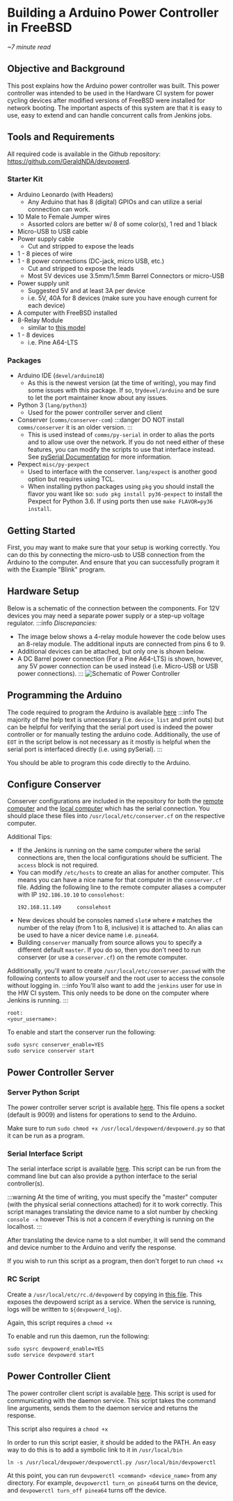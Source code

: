 Building a Arduino Power Controller in FreeBSD
==============================================
*~7 minute read*

Objective and Background
----------------------
This post explains how the Arduino power controller was built. This power controller was intended to be used in the Hardware CI system for power cycling devices after modified versions of FreeBSD were installed for network booting. The important aspects of this system are that it is easy to use, easy to extend and can handle concurrent calls from Jenkins jobs.

Tools and Requirements
----------------------
All required code is available in the Github repository: https://github.com/GeraldNDA/devpowerd.

### Starter Kit
 * Arduino Leonardo (with Headers)
     * Any Arduino that has 8 (digital) GPIOs and can utilize a serial connection can work.
 * 10 Male to Female Jumper wires
     * Assorted colors are better w/ 8 of some color(s), 1 red and 1 black
 * Micro-USB to USB cable
 * Power supply cable
     * Cut and stripped to expose the leads
 * 1 - 8 pieces of wire
 * 1 - 8 power connections (DC-jack, micro USB, etc.)
     * Cut and stripped to expose the leads
     * Most 5V devices use 3.5mm/1.5mm Barrel Connectors or micro-USB
 * Power supply unit
     * Suggested 5V and at least 3A per device
     * i.e. 5V, 40A for 8 devices (make sure you have enough current for each device)
 * A computer with FreeBSD installed
 * 8-Relay Module
     * similar to [this model](https://www.sainsmart.com/products/8-channel-5v-relay-module)
 * 1 - 8 devices
     * i.e. Pine A64-LTS

### Packages
 * Arduino IDE (`devel/arduino18`)
     * As this is the newest version (at the time of writing), you may find some issues with this package. If so, try`devel/arduino` and be sure to let the port maintainer know about any issues.
 * Python 3 (`lang/python3`)
     * Used for the power controller server and client
 * Conserver (`comms/conserver-com`)
     :::danger
     DO NOT install `comms/conserver` it is an older version.
     :::
     * This is used instead of `comms/py-serial` in order to alias the ports and to allow use over the network. If you do not need either of these features, you can modify the scripts to use that interface instead. See [pySerial Documentation](https://pyserial.readthedocs.io/) for more information.
 * Pexpect `misc/py-pexpect`
     * Used to interface with the conserver. `lang/expect` is another good option but requires using TCL.
     * When installing python packages using `pkg` you should install the flavor you want like so: `sudo pkg install py36-pexpect` to install the Pexpect for Python 3.6. If using ports then use `make FLAVOR=py36 install`.

Getting Started
---------------
First, you may want to make sure that your setup is working correctly. You can do this by connecting the micro-usb to USB connection from the Arduino to the computer. And ensure that you can successfully program it with the Example "Blink" program.

Hardware Setup
--------------
Below is a schematic of the connection between the components.
 For 12V devices you may need a separate power supply or a step-up voltage regulator.
:::info
*Discrepancies:*
* The image below shows a 4-relay module however the code below uses an 8-relay module. The additional inputs are connected from pins 6 to 9.
* Additional devices can be attached, but only one is shown below.
* A DC Barrel power connection (For a Pine A64-LTS) is shown, however, any 5V power connection can be used instead (i.e. Micro-USB or USB power connections).
:::
![Schematic of Power Controller](https://i.imgur.com/Jl8nXWD.png)

Programming the Arduino
-----------------------
The code required to program the Arduino is available [here](https://github.com/GeraldNDA/devpowerd/blob/master/ci_relay_controller.ino)
:::info
The majority of the help text is unnecessary (i.e. `device_list` and print outs) but can be helpful for verifying that the serial port used is indeed the power controller or for manually testing the arduino code. Additionally, the use of `EOT` in the script below is not necessary as it mostly is helpful when the serial port is interfaced directly (i.e. using pySerial).
:::

You should be able to program this code directly to the Arduino.

Configure Conserver
-------------------
Conserver configurations are included in the repository for both the [remote computer](https://github.com/GeraldNDA/devpowerd/blob/master/distconserver.cf.sample) and the [local computer](https://github.com/GeraldNDA/devpowerd/blob/master/localconserver.cf.sample) which has the serial connection. You should place these files into `/usr/local/etc/conserver.cf` on the respective computer.

Additional Tips:
  * If the Jenkins is running on the same computer where the serial connections are, then the local configurations should be sufficient. The `access` block is not required.
 * You can modify `/etc/hosts` to create an alias for another computer. This means you can have a nice name for that computer in the `conserver.cf` file. Adding the following line to the remote computer aliases a computer with IP `192.186.10.10` to `consolehost`:
     ```
     192.168.11.149		consolehost
     ```
 * New devices should be consoles named `slot#` where `#` matches the number of the relay (from 1 to 8, inclusive) it is attached to. An alias can be used to have a nicer device name i.e. `pinea64`.
 * Building `conserver` manually from source allows you to specify a different default `master`. If you do so, then you don't need to run conserver (or use a `conserver.cf`) on the remote computer.

Additionally, you'll want to create `/usr/local/etc/conserver.passwd` with the following contents to allow yourself and the root user to access the console without logging in.
:::info
You'll also want to add the `jenkins` user for use in the HW CI system. This only needs to be done on the computer where Jenkins is running.
:::
```=
root:
<your_username>:
```

To enable and start the conserver run the following:
```shell
sudo sysrc conserver_enable=YES
sudo service conserver start
```

Power Controller Server
-----------------------
### Server Python Script

The power controller server script is available [here](https://github.com/GeraldNDA/devpowerd/blob/master/devpowerd.py). This file opens a socket (default is 9009) and listens for operations to send to the Arduino.

Make sure to run `sudo chmod +x /usr/local/devpowerd/devpowerd.py` so that it can be run as a program.

### Serial Interface Script

The serial interface script is available [here](https://github.com/GeraldNDA/devpowerd/blob/master/devpowerserial.py). This script can be run from the command line but can also provide a python interface to the serial controller(s).

:::warning
At the time of writing, you must specify the "master" computer (with the physical serial connections attached) for it to work correctly. This script manages translating the device name to a slot number by checking `console -x` however  This is not a concern if everything is running on the localhost.
:::

After translating the device name to a slot number, it will send the command and device number to the Arduino and verify the response.

If you wish to run this script as a program, then don't forget to run `chmod +x`

### RC Script

Create a `/usr/local/etc/rc.d/devpowerd` by copying in [this file](https://github.com/GeraldNDA/devpowerd/blob/master/devpowerd). This exposes the devpowerd script  as a service. When the service is running, logs will be written to `${devpowerd_log}`.

Again, this script requires a `chmod +x`

To enable and run this daemon, run the following:
```shell
sudo sysrc devpowerd_enable=YES
sudo service devpowerd start
```
Power Controller Client
-----------------------
The power controller client script is available [here](https://github.com/GeraldNDA/devpowerd/blob/master/devpowerd.py). This script is used for communicating with the daemon service. This script takes the command line arguments, sends them to the daemon service and returns the response.

This script also requires a `chmod +x`

In order to run this script easier, it should be added to the PATH. An easy way to do this is
to add a symbolic link to it in `/usr/local/bin`
```shell
ln -s /usr/local/devpower/devpowerctl.py /usr/local/bin/devpowerctl
```


At this point, you can  run `devpowerctl <command> <device_name>` from any directory. For example, `devpowerctl turn_on pinea64` turns on the device, and `devpowerctl turn_off pinea64` turns off the device.
